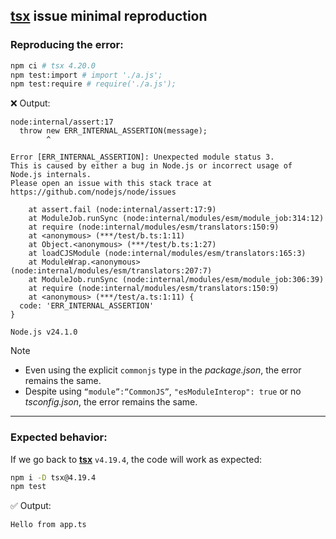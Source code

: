 ## [tsx](https://github.com/privatenumber/tsx) issue minimal reproduction

### Reproducing the error:

```sh
npm ci # tsx 4.20.0
npm test:import # import './a.js';
npm test:require # require('./a.js');
```

❌ Output:

```
node:internal/assert:17
  throw new ERR_INTERNAL_ASSERTION(message);
        ^

Error [ERR_INTERNAL_ASSERTION]: Unexpected module status 3.
This is caused by either a bug in Node.js or incorrect usage of Node.js internals.
Please open an issue with this stack trace at https://github.com/nodejs/node/issues

    at assert.fail (node:internal/assert:17:9)
    at ModuleJob.runSync (node:internal/modules/esm/module_job:314:12)
    at require (node:internal/modules/esm/translators:150:9)
    at <anonymous> (***/test/b.ts:1:11)
    at Object.<anonymous> (***/test/b.ts:1:27)
    at loadCJSModule (node:internal/modules/esm/translators:165:3)
    at ModuleWrap.<anonymous> (node:internal/modules/esm/translators:207:7)
    at ModuleJob.runSync (node:internal/modules/esm/module_job:306:39)
    at require (node:internal/modules/esm/translators:150:9)
    at <anonymous> (***/test/a.ts:1:11) {
  code: 'ERR_INTERNAL_ASSERTION'
}

Node.js v24.1.0
```

> [!NOTE]
>
> - Even using the explicit `commonjs` type in the _package.json_, the error remains the same.
> - Despite using `“module”:“CommonJS”`, `"esModuleInterop": true` or no _tsconfig.json_, the error remains the same.

---

### Expected behavior:

If we go back to [**tsx**](https://github.com/privatenumber/tsx) `v4.19.4`, the code will work as expected:

```sh
npm i -D tsx@4.19.4
npm test
```

✅ Output:

```
Hello from app.ts
```
